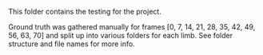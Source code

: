 This folder contains the testing for the project.

Ground truth was gathered manually for frames [0, 7, 14, 21, 28, 35, 42, 49, 56, 63, 70]
and split up into various folders for each limb. See folder structure and file names for
more info. 

